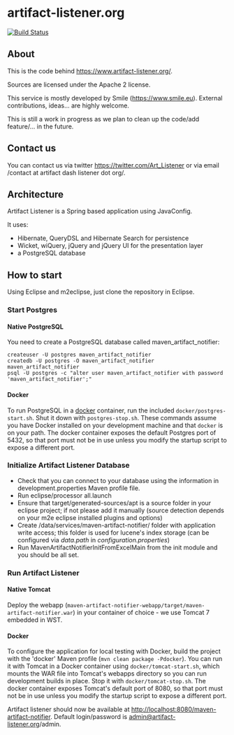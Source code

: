 artifact-listener.org
=====================

[![Build Status](https://travis-ci.org/openwide-java/artifact-listener.svg?branch=master)](https://travis-ci.org/openwide-java/artifact-listener)

About
-----

This is the code behind https://www.artifact-listener.org/.

Sources are licensed under the Apache 2 license.

This service is mostly developed by Smile (https://www.smile.eu). External contributions, ideas... are highly welcome.

This is still a work in progress as we plan to clean up the code/add feature/... in the future.

Contact us
----------

You can contact us via twitter https://twitter.com/Art_Listener or via email /contact at artifact dash listener dot org/.

Architecture
------------

Artifact Listener is a Spring based application using JavaConfig.

It uses:
- Hibernate, QueryDSL and Hibernate Search for persistence
- Wicket, wiQuery, jQuery and jQuery UI for the presentation layer
- a PostgreSQL database

How to start
------------

Using Eclipse and m2eclipse, just clone the repository in Eclipse.

### Start Postgres

#### Native PostgreSQL

You need to create a PostgreSQL database called maven_artifact_notifier:
```
createuser -U postgres maven_artifact_notifier
createdb -U postgres -O maven_artifact_notifier maven_artifact_notifier
psql -U postgres -c "alter user maven_artifact_notifier with password 'maven_artifact_notifier';"
```

#### Docker

To run PostgreSQL in a [docker](https://www.docker.com/) container, run the included `docker/postgres-start.sh`.
Shut it down with `postgres-stop.sh`. These commands assume you have Docker installed on your
development machine and that `docker` is on your path. The docker container exposes the default Postgres port of 5432,
so that port must not be in use unless you modify the startup script to expose a different port.

### Initialize Artifact Listener Database

- Check that you can connect to your database using the information in development.properties Maven profile file.
- Run eclipse/processor all.launch
- Ensure that target/generated-sources/apt is a source folder in your eclipse project; if not please add it manually
(source detection depends on your m2e eclipse installed plugins and options)
- Create /data/services/maven-artifact-notifier/ folder with application write access; this folder is used for lucene's
index storage (can be configured via *data.path* in *configuration.properties*)
- Run MavenArtifactNotifierInitFromExcelMain from the init module and you should be all set.

### Run Artifact Listener

#### Native Tomcat

Deploy the webapp (`maven-artifact-notifier-webapp/target/maven-artifact-notifier.war`) in your container of choice - we use Tomcat 7 embedded in WST.

#### Docker

To configure the application for local testing with Docker, build the project with the 'docker' Maven profile (`mvn clean package -Pdocker`).
You can run it with Tomcat in a Docker container using `docker/tomcat-start.sh`, which mounts the WAR file into Tomcat's  webapps directory so you can run development builds in place. Stop it with `docker/tomcat-stop.sh`. The docker container exposes Tomcat's default port of 8080, so that port must not be in use unless you modify the startup script to expose a different port.

Artifact listener should now be available at [http://localhost:8080/maven-artifact-notifier](http://localhost:8080/maven-artifact-notifier). Default login/password is admin@artifact-listener.org/admin.
